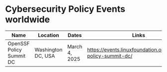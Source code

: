 # Cybersecurity Policy Events worldwide
| Name | Location | Dates | Links |
| ---- | -------- | ----- | ----- |
| OpenSSF Policy Summit DC  | Washington DC, USA | March 4, 2025 | https://events.linuxfoundation.org/openssf-policy-summit-dc/|

